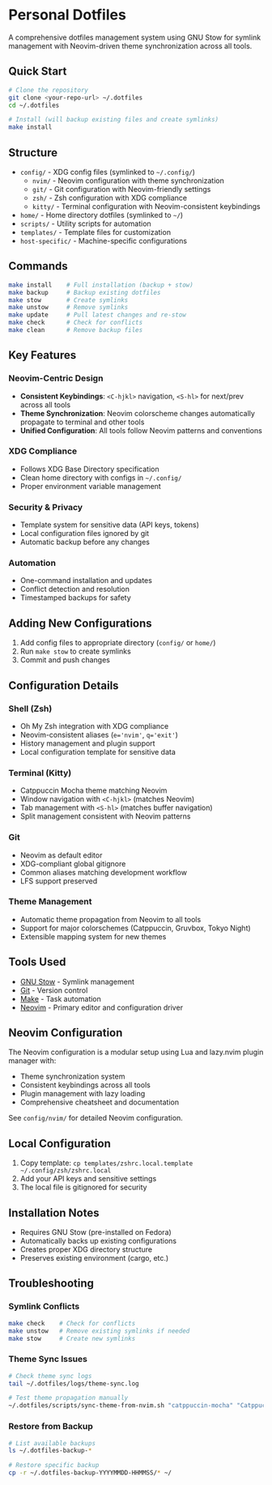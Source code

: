 # Personal Dotfiles

A comprehensive dotfiles management system using GNU Stow for symlink management with Neovim-driven theme synchronization across all tools.

## Quick Start

```bash
# Clone the repository
git clone <your-repo-url> ~/.dotfiles
cd ~/.dotfiles

# Install (will backup existing files and create symlinks)
make install
```

## Structure

- `config/` - XDG config files (symlinked to `~/.config/`)
  - `nvim/` - Neovim configuration with theme synchronization
  - `git/` - Git configuration with Neovim-friendly settings
  - `zsh/` - Zsh configuration with XDG compliance
  - `kitty/` - Terminal configuration with Neovim-consistent keybindings
- `home/` - Home directory dotfiles (symlinked to `~/`)
- `scripts/` - Utility scripts for automation
- `templates/` - Template files for customization
- `host-specific/` - Machine-specific configurations

## Commands

```bash
make install    # Full installation (backup + stow)
make backup     # Backup existing dotfiles
make stow       # Create symlinks
make unstow     # Remove symlinks
make update     # Pull latest changes and re-stow
make check      # Check for conflicts
make clean      # Remove backup files
```

## Key Features

### Neovim-Centric Design
- **Consistent Keybindings**: `<C-hjkl>` navigation, `<S-hl>` for next/prev across all tools
- **Theme Synchronization**: Neovim colorscheme changes automatically propagate to terminal and other tools
- **Unified Configuration**: All tools follow Neovim patterns and conventions

### XDG Compliance
- Follows XDG Base Directory specification
- Clean home directory with configs in `~/.config/`
- Proper environment variable management

### Security & Privacy
- Template system for sensitive data (API keys, tokens)
- Local configuration files ignored by git
- Automatic backup before any changes

### Automation
- One-command installation and updates
- Conflict detection and resolution
- Timestamped backups for safety

## Adding New Configurations

1. Add config files to appropriate directory (`config/` or `home/`)
2. Run `make stow` to create symlinks
3. Commit and push changes

## Configuration Details

### Shell (Zsh)
- Oh My Zsh integration with XDG compliance
- Neovim-consistent aliases (`e='nvim'`, `q='exit'`)
- History management and plugin support
- Local configuration template for sensitive data

### Terminal (Kitty)
- Catppuccin Mocha theme matching Neovim
- Window navigation with `<C-hjkl>` (matches Neovim)
- Tab management with `<S-hl>` (matches buffer navigation)
- Split management consistent with Neovim patterns

### Git
- Neovim as default editor
- XDG-compliant global gitignore
- Common aliases matching development workflow
- LFS support preserved

### Theme Management
- Automatic theme propagation from Neovim to all tools
- Support for major colorschemes (Catppuccin, Gruvbox, Tokyo Night)
- Extensible mapping system for new themes

## Tools Used

- [GNU Stow](https://www.gnu.org/software/stow/) - Symlink management
- [Git](https://git-scm.com/) - Version control
- [Make](https://www.gnu.org/software/make/) - Task automation
- [Neovim](https://neovim.io/) - Primary editor and configuration driver

## Neovim Configuration

The Neovim configuration is a modular setup using Lua and lazy.nvim plugin manager with:
- Theme synchronization system
- Consistent keybindings across all tools
- Plugin management with lazy loading
- Comprehensive cheatsheet and documentation

See `config/nvim/` for detailed Neovim configuration.

## Local Configuration

1. Copy template: `cp templates/zshrc.local.template ~/.config/zsh/zshrc.local`
2. Add your API keys and sensitive settings
3. The local file is gitignored for security

## Installation Notes

- Requires GNU Stow (pre-installed on Fedora)
- Automatically backs up existing configurations
- Creates proper XDG directory structure
- Preserves existing environment (cargo, etc.)

## Troubleshooting

### Symlink Conflicts
```bash
make check    # Check for conflicts
make unstow   # Remove existing symlinks if needed
make stow     # Create new symlinks
```

### Theme Sync Issues
```bash
# Check theme sync logs
tail ~/.dotfiles/logs/theme-sync.log

# Test theme propagation manually
~/.dotfiles/scripts/sync-theme-from-nvim.sh "catppuccin-mocha" "Catppuccin-Mocha"
```

### Restore from Backup
```bash
# List available backups
ls ~/.dotfiles-backup-*

# Restore specific backup
cp -r ~/.dotfiles-backup-YYYYMMDD-HHMMSS/* ~/
```